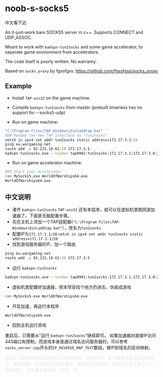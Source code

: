 # noob-s-socks5

中文看下边

An it-just-work bare SOCKS5 server in c++. Supports CONNECT and UDP_ASSOC.

Meant to work with `badvpn-tun2socks` and some game accelerator, to seperate game environment from accelerators.

The code itself is poorly written. No warranty.

Based on `socks_proxy` by fgssfgss. https://github.com/fgssfgss/socks_proxy

## Example

- Install `TAP-win32` on the game machine.
- Compile `badvpn-tun2socks` from master (prebuilt binariess has no support for --socks5-udp)

- Run on game machine:

```cmd
"C:\Program Files\TAP-Windows\bin\addtap.bat"
REM Rename the new TAP interface to "tun2socks"
netsh in ipv4 set addr tun2socks static address=172.17.3.1/28
ping eu.wargaming.net
route add -p 92.223.19.61/20 172.17.3.5
badvpn-tun2socks.exe --tundev tap0901:tun2socks:172.17.3.1:172.17.3.0:255.255.255.0 --netif-ipaddr 172.17.3.5 --netif-netmask 255.255.255.0 --socks-server-addr 192.168.22.128:1080 --socks5-udp
```

- Run on game accelerator machine:

```cmd
REM Start your accelerator
ren MySocks5.exe WorldOfWarships64.exe
WorldOfWarships64.exe
```

## 中文说明

- 凑齐 `badvpn-tun2socks` `TAP-win32` 还有本程序，就可以在虚拟机里跑网游加速器了。下面是无脑配置步骤。
- 先在主机上添加一个TAP适配器(`"C:\Program Files\TAP-Windows\bin\addtap.bat"`），改名为`tun2socks`
- 配置IP为`172.17.3.1/28`
```netsh in ipv4 set addr tun2socks static address=172.17.3.1/28```
- 找到游戏服务器的IP，加一个路由
```cmd
ping eu.wargaming.net
route add -p 92.223.19.61/20 172.17.3.5
```
- 运行 `badvpn-tun2socks`
```cmd
badvpn-tun2socks.exe --tundev tap0901:tun2socks:172.17.3.1:172.17.3.0:255.255.255.0 --netif-ipaddr 172.17.3.5 --netif-netmask 255.255.255.0 --socks-server-addr 192.168.22.128:1080 --socks5-udp
```
- 虚拟机里配置好加速器，把本项目找个地方扔进去，伪装成游戏
```cmd
ren MySocks5.exe WorldOfWarships64.exe
```
- 开启加速，再运行本程序
```
WorldOfWarships64.exe
```
- 回到主机运行游戏

重启后，只需要从“运行 `badvpn-tun2socks`”继续即可。
如果加速器对直接IP访问443端口有限制，而游戏本身是通过域名访问服务器的，可以参考`socks_server.cpp`开头的`IP_REVERSE_MAP_TEXT`数组，做IP到域名的反向映射。

<div style="opacity: 10%;">写这个主要是现有的成熟的SOCKS5代理，带UDP的，要不就是改名之后运行不了，要不就是一开加速之后UDP哑火，表现都比较奇怪，所以只好自己糊了一个凑合用的。也许某天会重构一下吧，嗯。</font>



